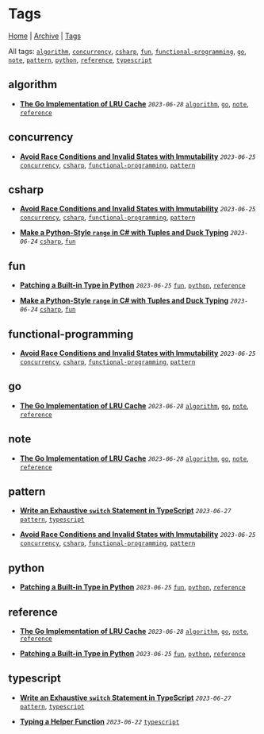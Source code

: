 # Tags

[Home](../README.md) | [Archive](./archive.md) | [Tags](./tags.md)

All tags: [`algorithm`](./tags.md#algorithm), [`concurrency`](./tags.md#concurrency), [`csharp`](./tags.md#csharp), [`fun`](./tags.md#fun), [`functional-programming`](./tags.md#functional-programming), [`go`](./tags.md#go), [`note`](./tags.md#note), [`pattern`](./tags.md#pattern), [`python`](./tags.md#python), [`reference`](./tags.md#reference), [`typescript`](./tags.md#typescript)

## algorithm

- __[The Go Implementation of LRU Cache](../src/2023/6/28/lru/README.md)__
  _`2023-06-28`_
  [`algorithm`](./tags.md#algorithm), [`go`](./tags.md#go), [`note`](./tags.md#note), [`reference`](./tags.md#reference)


## concurrency

- __[Avoid Race Conditions and Invalid States with Immutability](../src/2023/6/25/avoid_race_condition_with_immutability/README.md)__
  _`2023-06-25`_
  [`concurrency`](./tags.md#concurrency), [`csharp`](./tags.md#csharp), [`functional-programming`](./tags.md#functional-programming), [`pattern`](./tags.md#pattern)


## csharp

- __[Avoid Race Conditions and Invalid States with Immutability](../src/2023/6/25/avoid_race_condition_with_immutability/README.md)__
  _`2023-06-25`_
  [`concurrency`](./tags.md#concurrency), [`csharp`](./tags.md#csharp), [`functional-programming`](./tags.md#functional-programming), [`pattern`](./tags.md#pattern)

- __[Make a Python-Style `range` in C# with Tuples and Duck Typing](../src/2023/6/24/python_style_range/README.md)__
  _`2023-06-24`_
  [`csharp`](./tags.md#csharp), [`fun`](./tags.md#fun)


## fun

- __[Patching a Built-in Type in Python](../src/2023/6/25/patching_builtin_types_in_python/README.md)__
  _`2023-06-25`_
  [`fun`](./tags.md#fun), [`python`](./tags.md#python), [`reference`](./tags.md#reference)

- __[Make a Python-Style `range` in C# with Tuples and Duck Typing](../src/2023/6/24/python_style_range/README.md)__
  _`2023-06-24`_
  [`csharp`](./tags.md#csharp), [`fun`](./tags.md#fun)


## functional-programming

- __[Avoid Race Conditions and Invalid States with Immutability](../src/2023/6/25/avoid_race_condition_with_immutability/README.md)__
  _`2023-06-25`_
  [`concurrency`](./tags.md#concurrency), [`csharp`](./tags.md#csharp), [`functional-programming`](./tags.md#functional-programming), [`pattern`](./tags.md#pattern)


## go

- __[The Go Implementation of LRU Cache](../src/2023/6/28/lru/README.md)__
  _`2023-06-28`_
  [`algorithm`](./tags.md#algorithm), [`go`](./tags.md#go), [`note`](./tags.md#note), [`reference`](./tags.md#reference)


## note

- __[The Go Implementation of LRU Cache](../src/2023/6/28/lru/README.md)__
  _`2023-06-28`_
  [`algorithm`](./tags.md#algorithm), [`go`](./tags.md#go), [`note`](./tags.md#note), [`reference`](./tags.md#reference)


## pattern

- __[Write an Exhaustive `switch` Statement in TypeScript](../src/2023/6/27/exhaustive_switch/README.md)__
  _`2023-06-27`_
  [`pattern`](./tags.md#pattern), [`typescript`](./tags.md#typescript)

- __[Avoid Race Conditions and Invalid States with Immutability](../src/2023/6/25/avoid_race_condition_with_immutability/README.md)__
  _`2023-06-25`_
  [`concurrency`](./tags.md#concurrency), [`csharp`](./tags.md#csharp), [`functional-programming`](./tags.md#functional-programming), [`pattern`](./tags.md#pattern)


## python

- __[Patching a Built-in Type in Python](../src/2023/6/25/patching_builtin_types_in_python/README.md)__
  _`2023-06-25`_
  [`fun`](./tags.md#fun), [`python`](./tags.md#python), [`reference`](./tags.md#reference)


## reference

- __[The Go Implementation of LRU Cache](../src/2023/6/28/lru/README.md)__
  _`2023-06-28`_
  [`algorithm`](./tags.md#algorithm), [`go`](./tags.md#go), [`note`](./tags.md#note), [`reference`](./tags.md#reference)

- __[Patching a Built-in Type in Python](../src/2023/6/25/patching_builtin_types_in_python/README.md)__
  _`2023-06-25`_
  [`fun`](./tags.md#fun), [`python`](./tags.md#python), [`reference`](./tags.md#reference)


## typescript

- __[Write an Exhaustive `switch` Statement in TypeScript](../src/2023/6/27/exhaustive_switch/README.md)__
  _`2023-06-27`_
  [`pattern`](./tags.md#pattern), [`typescript`](./tags.md#typescript)

- __[Typing a Helper Function](../src/2023/6/22/typing_a_helper_function/README.md)__
  _`2023-06-22`_
  [`typescript`](./tags.md#typescript)


